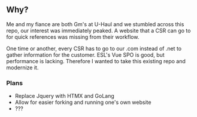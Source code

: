 ## Why?
Me and my fiance are both Gm's at U-Haul and we stumbled across this repo, our interest was immediately peaked. 
A website that a CSR can go to for quick references was missing from their workflow. 

One time or another, every CSR has to go to our .com instead of .net to gather information for the customer. 
ESL's Vue SPO is good, but performance is lacking. Therefore I wanted to take this existing repo and modernize it.

### Plans
- Replace Jquery with HTMX and GoLang
- Allow for easier forking and running one's own website
- ???
